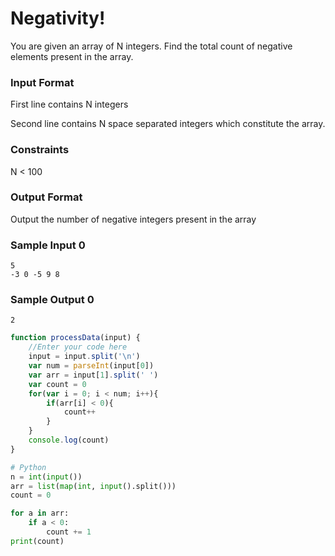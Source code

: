 # Negativity!

You are given an array of N integers. Find the total count of negative elements present in the array.

### Input Format

First line contains N integers

Second line contains N space separated integers which constitute the array.

### Constraints

N < 100

### Output Format

Output the number of negative integers present in the array

### Sample Input 0
```
5
-3 0 -5 9 8
```
### Sample Output 0
```
2
```
```javascript
function processData(input) {
    //Enter your code here
    input = input.split('\n')
    var num = parseInt(input[0])
    var arr = input[1].split(' ')
    var count = 0
    for(var i = 0; i < num; i++){
        if(arr[i] < 0){
            count++
        }
    }
    console.log(count)
} 
```
```python
# Python
n = int(input())
arr = list(map(int, input().split()))
count = 0

for a in arr:
    if a < 0:
        count += 1
print(count)
```
